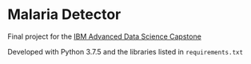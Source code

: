 # Malaria Detector

Final project for the [IBM Advanced Data Science Capstone](https://www.coursera.org/learn/advanced-data-science-capstone/home/welcome)

Developed with Python 3.7.5 and the libraries listed in `requirements.txt`
